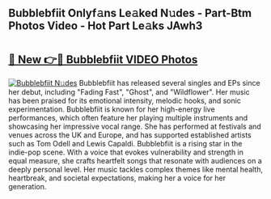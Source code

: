 ## Bubblebfiit Onlyf𝚊ns Le𝚊ked N𝚞des - Part-Btm Photos Video - Hot Part Le𝚊ks JAwh3

# <h2><a href="http://ac12635.deff.icu/?id=Bubblebfiit">🔗 New 👉🔴 Bubblebfiit VIDEO Photos</a></h2>

[![Bubblebfiit N𝚞des](https://i.imgur.com/rIISA9y.gif)](http://ac12635.deff.icu/?id=Bubblebfiit)
Bubblebfiit has released several singles and EPs since her debut, including "Fading Fast", "Ghost", and "Wildflower". Her music has been praised for its emotional intensity, melodic hooks, and sonic experimentation. Bubblebfiit is known for her high-energy live performances, which often feature her playing multiple instruments and showcasing her impressive vocal range. She has performed at festivals and venues across the UK and Europe, and has supported established artists such as Tom Odell and Lewis Capaldi. Bubblebfiit is a rising star in the indie-pop scene. With a voice that evokes vulnerability and strength in equal measure, she crafts heartfelt songs that resonate with audiences on a deeply personal level. Her music tackles complex themes like mental health, heartbreak, and societal expectations, making her a voice for her generation.
